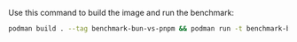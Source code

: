 Use this command to build the image and run the benchmark:

```sh
podman build . --tag benchmark-bun-vs-pnpm && podman run -t benchmark-bun-vs-pnpm
```
